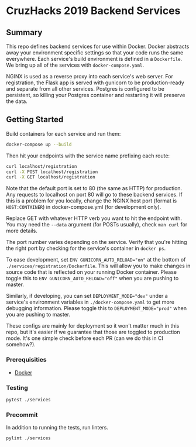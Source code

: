 # CruzHacks 2019 Backend Services

## Summary

This repo defines backend services for use within Docker.  Docker abstracts away your environment specific settings so that your code runs the same everywhere.  Each service's build environment is defined in a `Dockerfile`.  We bring up all of the services with `docker-compose.yaml`.

NGINX is used as a reverse proxy into each service's web server.  For registration, the Flask app is served with gunicorn to be production-ready and separate from all other services.  Postgres is configured to be persistent, so killing your Postgres container and restarting it will preserve the data.

## Getting Started

Build containers for each service and run them:

```bash
docker-compose up --build
```

Then hit your endpoints with the service name prefixing each route:

```bash
curl localhost/registration
curl -X POST localhost/registration
curl -X GET localhost/registration
```

Note that the default port is set to 80 (the same as HTTP) for production.  Any requests to localhost on port 80 will go to these backend services.  If this is a problem for you locally, change the NGINX host port (format is `HOST:CONTAINER`) in docker-compose.yml (for development only).

Replace GET with whatever HTTP verb you want to hit the endpoint with.  You may need the `--data` argument (for POSTs usually), check `man curl` for more details.

The port number varies depending on the service.  Verify that you're hitting the right port by checking for the service's container in `docker ps`. 

To ease development, set `ENV GUNICORN_AUTO_RELOAD="on"` at the bottom of `./services/registration/Dockerfile`.  This will allow you to make changes in source code that is reflected on your running Docker container.  Please toggle this to `ENV GUNICORN_AUTO_RELOAD="off"` when you are pushing to master.

Similarly, if developing, you can set `DEPLOYMENT_MODE="dev"` under a service's environment variables in `./docker-compose.yaml` to get more debugging information.  Please toggle this to `DEPLOYMENT_MODE="prod"` when you are pushing to master.  

These configs are mainly for deployment so it won't matter much in this repo, but it's easier if we guarantee that those are toggled to production mode.  It's one simple check before each PR (can we do this in CI somehow?).

### Prerequisities

- [Docker](https://docs.docker.com/install/#supported-platforms)

### Testing

```bash
pytest ./services
```

### Precommit

In addition to running the tests, run linters.

```bash
pylint ./services
```
